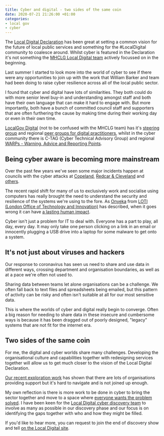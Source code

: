 ```yaml
---
title: Cyber and digital - two sides of the same coin
date: 2020-07-21 21:26:00 +01:00
categories:
- local gov
- cyber
---
```


The [Local Digital Declaration](https://localdigital.gov.uk/declaration/) has been great at setting a common vision for the future of local public services and something for the #LocalDigital community to coalesce around. Whilst cyber is featured in the Declaration it's not something the [MHCLG Local Digital team](https://twitter.com/LDgovUK) actively focussed on in the beginning.

Last summer I started to look more into the world of cyber to see if there were any opportunities to join up with the work that William Barker and team had been doing to raise cyber resilience across all of the local public sector.

I found that cyber and digital have lots of similarities. They both could do with more senior level buy-in and understanding amongst staff and both have their own language that can make it hard to engage with. But more importantly, both have a bunch of committed council staff and supporters that are often furthering the cause by making time during their working day or even in their own time.

[LocalGov Digital](https://localgov.digital) (not to be confused with the MHCLG team) has it's [steering group](https://localgov.digital/about) and regional [peer groups for digital practitioners](https://localgov.digital/peer-groups), whilst in the cyber community there is C-TAG (Cyber Technical Advisory Group) and regional [WARPs - Warning, Advice and Reporting Points](https://www.ncsc.gov.uk/information/what-warp).

## Being cyber aware is becoming more mainstream

Over the past few years we've seen some major incidents happen at councils with the cyber attacks at [Copeland](https://www.bbc.co.uk/news/uk-england-cumbria-45811509), [Redcar & Cleveland](https://www.bbc.co.uk/news/uk-england-tees-52521769) and [others](https://www.local.gov.uk/case-studies?keys=cyber+security&from=&to=).

The recent rapid shift for many of us to exclusively work and socialise using computers has really brought the need to understand the security and resilience of the systems we're using to the fore. As [Onyeka](https://twitter.com/OnyekaOnline) from [LOTI (London Office of Technology and Innovation)](https://loti.london) has described, when it goes wrong it can have [a lasting human impact](https://www.linkedin.com/pulse/why-im-longer-accepting-invitations-zoom-meetings-onyeka-onyekwelu/).

Cyber isn't just a problem for IT to deal with. Everyone has a part to play, all day, every day. It may only take one person clicking on a link in an email or innocently plugging a USB drive into a laptop for some malware to get onto a system.

## It's not just about viruses and hackers

Our response to coronavirus has seen us need to share and use data in different ways, crossing department and organisation boundaries, as well as at a pace we're often not used to.

Sharing data between teams let alone organisations can be a challenge. We often fall back to text files and spreadsheets being emailed, but this pattern of activity can be risky and often isn't suitable at all for our most sensitive data.

This is where the worlds of cyber and digital really begin to converge. Often a big reason for needing to share data in these insecure and cumbersome ways is because it has been dragged out of poorly designed, "legacy" systems that are not fit for the internet era.

## Two sides of the same coin

For me, the digital and cyber worlds share many challenges. Developing the organisational culture and capabilities together with redesigning services together will allow us to get much closer to the vision of the Local Digital Declaration. 

[Our recent exploration work](https://mhclgdigital.blog.gov.uk/2020/05/21/the-cyber-security-pre-discovery-what-weve-learned-and-what-happens-now/) has shown that there are lots of organisations providing support but it's hard to navigate and is not joined up enough.

My own reflection is there is more work to be done in cyber to bring the sector together and move to a space where [everyone wants the problem solved](https://www.hollidazed.co.uk/2016/04/30/everyone-wants-to-solve-the-problem/). I have been keen for the [Local Digital cyber discovery team](https://localdigital.gov.uk/cyber/) to involve as many as possible in our discovery phase and our focus is on identifying the gaps together with who and how they might be filled.

If you'd like to hear more, you can request to join the end of discovery show and tell [on the Local Digital site](https://localdigital.gov.uk/cyber/).
